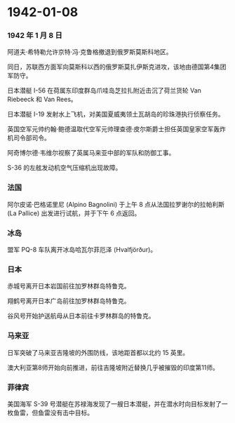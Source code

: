 # 1942-01-08

### 1942 年 1 月 8 日

阿道夫·希特勒允许京特·冯·克鲁格撤退到俄罗斯莫斯科地区。

同日，苏联西方面军向莫斯科以西的俄罗斯莫扎伊斯克进攻，该地由德国第4集团军防守。

日本潜艇 I-56 在荷属东印度群岛爪哇岛芝拉扎附近击沉了荷兰货轮 Van
Riebeeck 和 Van Rees。

日本潜艇 I-19 发射水上飞机，对美国夏威夷领土瓦胡岛的珍珠港执行侦察任务。

英国空军元帅约翰·鲍德温取代空军元帅理查德·皮尔斯爵士担任英国皇家空军轰炸机司令部司令。

阿奇博尔德·韦维尔视察了英属马来亚中部的军队和防御工事。

S-36 的左舷发动机空气压缩机出现故障。

### 法国

阿尔皮诺·巴格诺里尼 (Alpino Bagnolini) 于上午 8
点从法国拉罗谢尔的拉帕利斯 (La Pallice) 出发进行试航，并于下午 6
点返回。

### 冰岛

盟军 PQ-8 车队离开冰岛哈瓦尔菲厄泽 (Hvalfjörður)。

### 日本

赤城号离开日本岩国前往加罗林群岛特鲁克。

翔鹤号离开日本广岛前往加罗林群岛特鲁克。

谷风号开始护送航母从日本前往卡罗林群岛的特鲁克。

### 马来亚

日军突破了马来亚吉隆坡的外围防线，该地距首都以北约 15 英里。

澳大利亚第8师开始向前推进，前往吉隆坡附近替换几乎被摧毁的印度第11师。

### 菲律宾

美国海军 S-39
号潜艇在苏禄海发现了一艘日本潜艇，并在潜水时向目标发射了一枚鱼雷，但鱼雷没有击中目标。